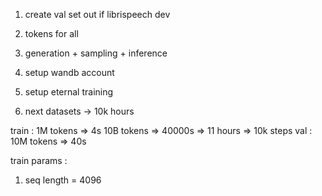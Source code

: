 1. create val set out if librispeech dev
2. tokens for all
3. generation + sampling + inference
4. setup wandb account
5. setup eternal training

8. next datasets -> 10k hours

train : 
1M tokens => 4s
10B tokens => 40000s => 11 hours => 10k steps
val : 
10M tokens => 40s

train params :
1. seq length = 4096